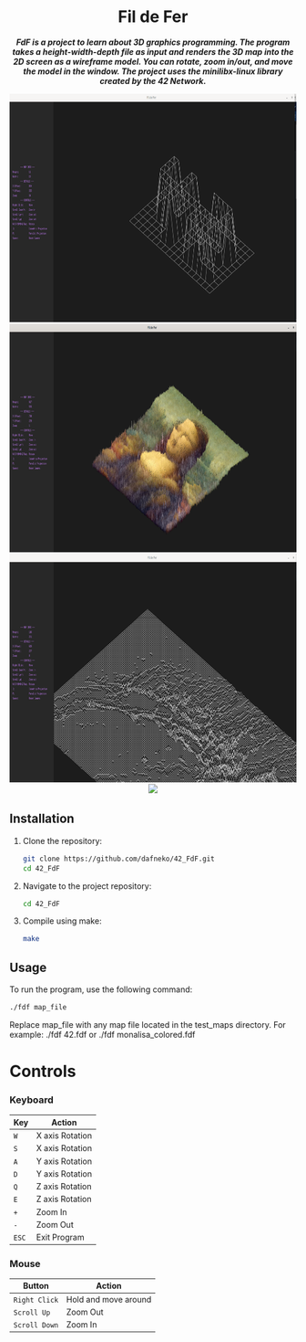 
<h1 align="center">
	Fil de Fer
</h1>

<p align="center">
	<b><i> FdF is a project to learn about 3D graphics programming. 
  The program takes a height-width-depth file as input 
  and renders the 3D map into the 2D screen as a wireframe model.
  You can rotate, zoom in/out, and move the model in the window.
  The project uses the minilibx-linux library created by the 42 Network.</i></b><br>
</p>

<p align="center">
<img src="map png/42map.png" height="400">
<img src="map png/monalisamap.png" height="400">
<img src="map png/marsmap.png" height="400">
<img src="map png/juiamap.png" height="400">
</p>

## Installation
1. Clone the repository:
    ```sh
    git clone https://github.com/dafneko/42_FdF.git
    cd 42_FdF
    ```
2. Navigate to the project repository:
    ```sh
    cd 42_FdF
    ```
3. Compile using make:
   ```sh
   make
   ```
## Usage
To run the program, use the following command:
```sh
./fdf map_file
```
Replace map_file with any map file located in the test_maps directory. For example:
./fdf 42.fdf
or
./fdf monalisa_colored.fdf

# Controls

### Keyboard
| Key              | Action                             |
|------------------|------------------------------------|
| `W`              | X axis Rotation                    |
| `S`              | X axis Rotation                    |
| `A`              | Y axis Rotation                    |
| `D`              | Y axis Rotation                    |
| `Q`              | Z axis Rotation                    |
| `E`              | Z axis Rotation                    |
| `+`              | Zoom In                            |
| `-`              | Zoom Out                           |
| `ESC`            | Exit Program                       |

### Mouse
| Button           | Action                             |
|------------------|------------------------------------|
| `Right Click`    | Hold and move around               |
| `Scroll Up`      | Zoom Out                           |
| `Scroll Down`    | Zoom In                            |


